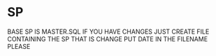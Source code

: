 # SP

BASE SP IS MASTER.SQL
IF YOU HAVE CHANGES JUST CREATE FILE CONTAINING THE SP THAT IS CHANGE
PUT DATE IN THE FILENAME PLEASE